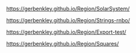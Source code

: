 https://gerbenkley.github.io/Region/SolarSystem/

https://gerbenkley.github.io/Region/Strings-rnbo/

https://gerbenkley.github.io/Region/Export-test/

https://gerbenkley.github.io/Region/Squares/
